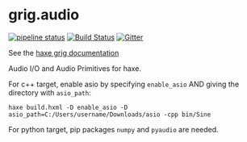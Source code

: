 # grig.audio

[![pipeline status](https://gitlab.com/haxe-grig/grig.audio/badges/master/pipeline.svg)](https://gitlab.com/haxe-grig/grig.audio/commits/master)
[![Build Status](https://travis-ci.org/osakared/grig.audio.svg?branch=master)](https://travis-ci.org/osakared/grig.audio)
[![Gitter](https://badges.gitter.im/haxe-grig/Lobby.svg)](https://gitter.im/haxe-grig/Lobby?utm_source=badge&utm_medium=badge&utm_campaign=pr-badge&utm_content=badge)

See the [haxe grig documentation](https://haxe-grig.gitlab.io/grig/)

Audio I/O and Audio Primitives for haxe.

For c++ target, enable asio by specifying `enable_asio` AND giving the directory with `asio_path`:

```
haxe build.hxml -D enable_asio -D asio_path=C:/Users/username/Downloads/asio -cpp bin/Sine
```

For python target, pip packages `numpy` and `pyaudio` are needed.